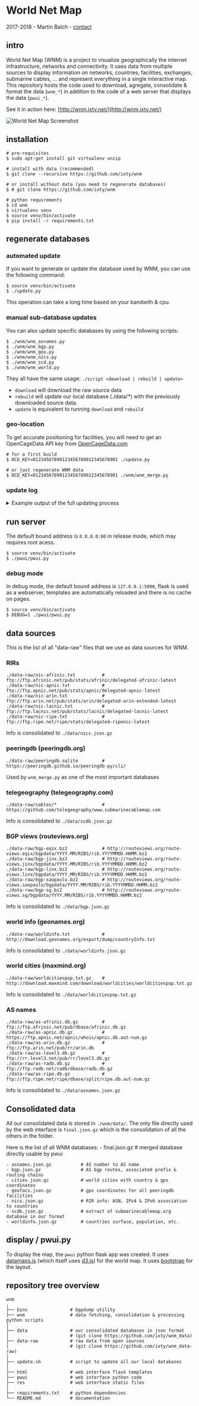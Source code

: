# World Net Map
2017-2018 - Martin Balch - <a href="mailto:martin.balch+wnm@gmail.com">contact</a>

## intro

World Net Map (WNM) is a project to visualize geographically the internet infrastructure, networks and connectivity.
It uses data from multiple sources to display information on networks, countries, facilities, exchanges, submarine cables, ... and represent everything in a single interactive map.
This repository hosts the code used to download, agregate, consolidate & format the data (`wnm_*`) in addition to the code of a web server that displays the data (`pwui_*`).

See it in action here: [http://wnm.ixty.net/](http://wnm.ixty.net/)

![World Net Map Screenshot](https://github.com/ixty/wnm/raw/master/screenshot.png "World Net Map Screenshot")

## installation

```shell
# pre-requisites
$ sudo apt-get install git virtualenv unzip

# install with data (recommended)
$ git clone --recursive https://github.com/ixty/wnm

# or install without data (you need to regenerate databases)
$ # git clone https://github.com/ixty/wnm

# python requirements
$ cd wnm
$ virtualenv venv
$ source venv/bin/activate
$ pip install -r requirements.txt
```

## regenerate databases

### automated update
If you want to generate or update the database used by WNM, you can use the following command:
```shell
$ source venv/bin/activate
$ ./update.py
```
This operation can take a long time based on your bandwith & cpu.

### manual sub-database updates
You can also update specific databases by using the following scripts:
```shell
$ ./wnm/wnm_asnames.py
$ ./wnm/wnm_bgp.py
$ ./wnm/wnm_geo.py
$ ./wnm/wnm_nics.py
$ ./wnm/wnm_scd.py
$ ./wnm/wnm_world.py
```
They all have the same usage: `./script <download | rebuild | update>`
- `download` will download the raw source data
- `rebuild` will update our local database (./data/*) with the previously downloaded source data.
- `update` is equivalent to running `download` and `rebuild`

### geo-location
To get accurate positioning for facilities, you will need to get an OpenCageData API key from [OpenCageData.com](https://geocoder.opencagedata.com/api)
```shell
# for a first build
$ OCD_KEY=01234567890123456789012345678901 ./update.py

# or just regenerate WNM data
$ OCD_KEY=01234567890123456789012345678901 ./wnm/wnm_merge.py
```

### update log
<details>
    <summary>Example output of the full updating process</summary>

```shell
========================================
> updating AS names database
========================================
> ftp://ftp.radb.net/radb/dbase/radb.db.gz
> downloaded ./data-raw/as-radb.db.gz in 3.2 secs
> ftp://ftp.arin.net/pub/rr/arin.db
> downloaded ./data-raw/as-arin.db in 5.4 secs
> ftp://ftp.ripe.net/ripe/dbase/split/ripe.db.aut-num.gz
> downloaded ./data-raw/as-ripe.db.gz in 2.2 secs
> ftp://ftp.afrinic.net/pub/dbase/afrinic.db.gz
> downloaded ./data-raw/as-afrinic.db.gz in 4.4 secs
> ftp://rr.level3.net/pub/rr/level3.db.gz
> downloaded ./data-raw/as-level3.db.gz in 3.1 secs
> https://ftp.apnic.net/apnic/whois/apnic.db.aut-num.gz
> downloaded ./data-raw/as-apnic.db.gz in 6.6 secs
========================================
> done.
> parsing as-radb.db.gz
> parsing as-arin.db.gz
> parsing as-ripe.db.gz
> parsing as-afrinic.db.gz
> parsing as-level3.db.gz
> parsing as-apnic.db.gz
> saving to ./data/asnames.json.gz (52112 items)

========================================
> updating BGP database
========================================
> http://routeviews.org/route-views.linx/bgpdata/2018.01/RIBS/rib.20180129.0000.bz2
> downloaded ./data-raw/bgp-linx.bz2 in 9.3 secs
> downloaded [linx] bgp database.
> http://routeviews.org/route-views.eqix/bgpdata/2018.01/RIBS/rib.20180129.0000.bz2
> downloaded ./data-raw/bgp-eqix.bz2 in 4.7 secs
> downloaded [eqix] bgp database.
> http://routeviews.org/route-views.jinx/bgpdata/2018.01/RIBS/rib.20180129.0000.bz2
> downloaded ./data-raw/bgp-jinx.bz2 in 2.3 secs
> downloaded [jinx] bgp database.
> http://routeviews.org/route-views.saopaulo/bgpdata/2018.01/RIBS/rib.20180129.0000.bz2
> downloaded ./data-raw/bgp-saopaulo.bz2 in 4.1 secs
> downloaded [saopaulo] bgp database.
> http://routeviews.org/route-views.sg/bgpdata/2018.01/RIBS/rib.20180129.0000.bz2
> downloaded ./data-raw/bgp-sg.bz2 in 3.3 secs
> downloaded [sg] bgp database.
> done 5/5
> loading ./data-raw/bgp-linx.bz2
> processing ./data-raw/bgp-linx.bz2
100%|████████████████████████████████████████████| 16948716/16948716 [32:26<00:00, 8707.87it/s]
> loading ./data-raw/bgp-eqix.bz2
> processing ./data-raw/bgp-eqix.bz2
100%|██████████████████████████████████████████████| 8601056/8601056 [18:27<00:00, 7766.23it/s]
> loading ./data-raw/bgp-jinx.bz2
> processing ./data-raw/bgp-jinx.bz2
100%|██████████████████████████████████████████████| 1157353/1157353 [02:29<00:00, 7748.20it/s]
> loading ./data-raw/bgp-saopaulo.bz2
> processing ./data-raw/bgp-saopaulo.bz2
100%|██████████████████████████████████████████████| 9463089/9463089 [24:37<00:00, 6404.86it/s]
> loading ./data-raw/bgp-sg.bz2
> processing ./data-raw/bgp-sg.bz2
100%|██████████████████████████████████████████████| 4093937/4093937 [09:39<00:00, 7061.49it/s]
> saving to ./data/bgp.json.gz (60826 items)

========================================
> updating world cities database
========================================
> http://download.maxmind.com/download/worldcities/worldcitiespop.txt.gz
> downloaded ./data-raw/worldcitiespop.txt.gz in 3.4 secs
> done
> processing ./data-raw/worldcitiespop.txt.gz
> saving to ./data/cities.json.gz (234 items)

========================================
> updating nics database
========================================
> ftp://ftp.lacnic.net/pub/stats/lacnic/delegated-lacnic-latest
> downloaded ./data-raw/nic-lacnic.txt in 6.3 secs
> ftp://ftp.apnic.net/pub/stats/apnic/delegated-apnic-latest
> downloaded ./data-raw/nic-apnic.txt in 10.1 secs
> ftp://ftp.afrinic.net/pub/stats/afrinic/delegated-afrinic-latest
> downloaded ./data-raw/nic-afrinic.txt in 3.1 secs
> ftp://ftp.arin.net/pub/stats/arin/delegated-arin-extended-latest
> downloaded ./data-raw/nic-arin.txt in 16.6 secs
> ftp://ftp.ripe.net/ripe/stats/delegated-ripencc-latest
> downloaded ./data-raw/nic-ripe.txt in 1.5 secs
========================================
> consolidating database..
[ lacnic] date: 20180126 records 29128
[  apnic] date: 20180129 records 54420
[afrinic] date: 20180129 records 5652
[   arin] date: 20180129 records 137492
[ripencc] date: 20180128 records 114677
> total rirs info [asn: 85628, ipv4: 183252, ipv6: 81081]
> saving to ./data/nics.json.gz (4 items)

========================================
> updating submarine cable database
========================================
> https://github.com/telegeography/www.submarinecablemap.com/archive/master.zip
> error downloading ./data-raw/cables.zip
> https://github.com/telegeography/www.submarinecablemap.com/archive/master.zip
> downloaded ./data-raw/cables.zip in 1.3 secs
> unknown landing 9595 for country ID
> unknown landing 9595 for cable 1895
> saving to ./data/scdb.json.gz (3 items)

========================================
> updating country database
========================================
> http://download.geonames.org/export/dump/countryInfo.txt
> downloaded ./data-raw/worldinfo.txt in 0.1 secs
> saving to ./data/worldinfo.json.gz (252 items)

========================================
> updating PeeringDB
========================================
Operations to perform:
  Synchronize unmigrated apps: django_peeringdb
  Apply all migrations: (none)
Synchronizing apps without migrations:
  Creating tables...
    Running deferred SQL...
  Installing custom SQL...
Running migrations:
  No migrations to apply.
org last update 1517240845 0 changed
data to be processed 0
fac last update 1517069653 0 changed
data to be processed 0
net last update 1517244409 3 changed
data to be processed 3
ix last update 1517005124 0 changed
data to be processed 0
ixfac last update 1516870316 0 changed
data to be processed 0
ixlan last update 1516870415 0 changed
data to be processed 0
ixpfx last update 1516707274 0 changed
data to be processed 0
poc last update 1517066523 5 changed
data to be processed 5
netfac last update 1517235749 0 changed
data to be processed 0
netixlan last update 1517242057 3 changed
data to be processed 3

========================================
> Merging databases
========================================
> loading data from data/nics.json.gz
> loading data from data/bgp.json.gz
> loading data from data/scdb.json.gz
> loading data from data/asnames.json.gz
> loading data from data/cities.json.gz
> loading data from data/worldinfo.json.gz
> loading peering db ..
> merging network info ..
> enriching networks ..
> enriching facilities ..
> loading data from data/geofacs.json.gz
> error loading data/geofacs.json.gz
> warn: set OpenCageData API key (export OCD_KEY=...) for accurate geolocation
> saving to data/geofacs.json.gz (0 items)

> enriching IXs ..
> building country stats ..
> saving to data/final.json.gz (6 items)

> all done :) (102m 4s)
```

</details>

## run server
The default bound address is `0.0.0.0:80` in release mode, which may requires root acess.
```shell
$ source venv/bin/activate
$ ./pwui/pwui.py
```

### debug mode
In debug mode, the default bound address is `127.0.0.1:5000`, flask is used as a webserver, templates are automatically reloaded and there is no cache on pages.

```shell
$ source venv/bin/activate
$ DEBUG=1 ./pwui/pwui.py
```

## data sources
This is the list of all "data-raw" files that we use as data sources for WNM.

### RIRs
```shell
./data-raw/nic-afrinic.txt          # ftp://ftp.afrinic.net/pub/stats/afrinic/delegated-afrinic-latest
./data-raw/nic-apnic.txt            # ftp://ftp.apnic.net/pub/stats/apnic/delegated-apnic-latest
./data-raw/nic-arin.txt             # ftp://ftp.arin.net/pub/stats/arin/delegated-arin-extended-latest
./data-raw/nic-lacnic.txt           # ftp://ftp.lacnic.net/pub/stats/lacnic/delegated-lacnic-latest
./data-raw/nic-ripe.txt             # ftp://ftp.ripe.net/ripe/stats/delegated-ripencc-latest
```
Info is consolidated to `./data/nics.json.gz`

### peeringdb (peeringdb.org)
```shell
./data-raw/peeringdb.sqlite         # https://peeringdb.github.io/peeringdb-py/cli/
```
Used by `wnm_merge.py` as one of the most important databases

### telegeography (telegeography.com)
```shell
./data-raw/cables/*                 # https://github.com/telegeography/www.submarinecablemap.com
```
Info is consolidated to `./data/scdb.json.gz`

### BGP views (routeviews.org)
```shell
./data-raw/bgp-eqix.bz2             # http://routeviews.org/route-views.eqix/bgpdata/YYYY.MM/RIBS/rib.YYYYMMDD.HHMM.bz2
./data-raw/bgp-jinx.bz2             # http://routeviews.org/route-views.jinx/bgpdata/YYYY.MM/RIBS/rib.YYYYMMDD.HHMM.bz2
./data-raw/bgp-linx.bz2             # http://routeviews.org/route-views.linx/bgpdata/YYYY.MM/RIBS/rib.YYYYMMDD.HHMM.bz2
./data-raw/bgp-saopaulo.bz2         # http://routeviews.org/route-views.saopaulo/bgpdata/YYYY.MM/RIBS/rib.YYYYMMDD.HHMM.bz2
./data-raw/bgp-sg.bz2               # http://routeviews.org/route-views.sg/bgpdata/YYYY.MM/RIBS/rib.YYYYMMDD.HHMM.bz2
```
Info is consolidated to `./data/bgp.json.gz`

### world info (geonames.org)
```shell
./data-raw/worldinfo.txt            # http://download.geonames.org/export/dump/countryInfo.txt
```
Info is consolidated to `./data/worldinfo.json.gz`

### world cities (maxmind.org)
```shell
./data-raw/worldcitiespop.txt.gz    # http://download.maxmind.com/download/worldcities/worldcitiespop.txt.gz
```
Info is consolidated to `./data/worldcitiespop.txt.gz`

### AS names
```shell
./data-raw/as-afrinic.db.gz         # ftp://ftp.afrinic.net/pub/dbase/afrinic.db.gz
./data-raw/as-apnic.db.gz           # https://ftp.apnic.net/apnic/whois/apnic.db.aut-num.gz
./data-raw/as-arin.db.gz            # ftp://ftp.arin.net/pub/rr/arin.db
./data-raw/as-level3.db.gz          # ftp://rr.level3.net/pub/rr/level3.db.gz
./data-raw/as-radb.db.gz            # ftp://ftp.radb.net/radb/dbase/radb.db.gz
./data-raw/as-ripe.db.gz            # ftp://ftp.ripe.net/ripe/dbase/split/ripe.db.aut-num.gz
```
Info is consolidated to `./data/asnames.json.gz`


## Consolidated data

All our consolidated data is stored in `./wnm/data/`.
The only file directly used by the web interface is `final.json.gz` which is the consolidation of all the others in the folder.

Here is the list of all WNM databases:
    - final.json.gz             # merged database directly usable by pwui

    - asnames.json.gz           # AS number to AS name
    - bgp.json.gz               # AS bgp routes, associated prefix & routing chains
    - cities.json.gz            # world cities with country & gps coordinates
    - geofacs.json.gz           # gps coordinates for all peeringdb facilities
    - nics.json.gz              # RIR info: ASN, IPv4 & IPv6 association to countries
    - scdb.json.gz              # extract of submarinecablemap.org database in our format
    - worldinfo.json.gz         # countries surface, population, etc.

## display / pwui.py

To display the map, the `pwui` python flask app was created.
It uses [datamaps.js](http://datamaps.github.io/) (which itself uses [d3.js](https://d3js.org/)) for the world map.
It uses [bootstrap](https://getbootstrap.com/) for the layout.

## repository tree overview

```shell
wnm
╷
├── bins                # bgpdump utility
├── wnm                 # data fetching, consolidation & processing python scripts
│
├── data                # our consolidated databases in json format
│                       # (git clone https://github.com/ixty/wnm_data)
├── data-raw            # raw data from open sources
│                       # (git clone https://github.com/ixty/wnm_data-raw)
│
├── update.sh           # script to update all our local databases
│
├── html                # web interface flask templates
├── pwui                # web interface python code
├── res                 # web interface static files
│
├── requirements.txt    # python dependencies
└── README.md           # documentation
```

